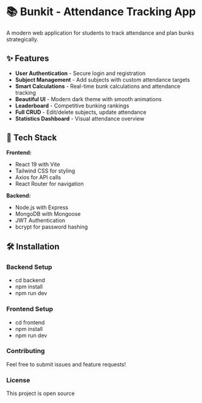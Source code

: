 # 📚 Bunkit - Attendance Tracking App

A modern web application for students to track attendance and plan bunks strategically.

## ✨ Features

- **User Authentication** - Secure login and registration
- **Subject Management** - Add subjects with custom attendance targets
- **Smart Calculations** - Real-time bunk calculations and attendance tracking
- **Beautiful UI** - Modern dark theme with smooth animations
- **Leaderboard** - Competitive bunking rankings
- **Full CRUD** - Edit/delete subjects, update attendance
- **Statistics Dashboard** - Visual attendance overview

## 🚀 Tech Stack

**Frontend:**
- React 19 with Vite
- Tailwind CSS for styling
- Axios for API calls
- React Router for navigation

**Backend:**
- Node.js with Express
- MongoDB with Mongoose
- JWT Authentication
- bcrypt for password hashing

## 🛠️ Installation

### Backend Setup
- cd backend
- npm install
- npm run dev


### Frontend Setup
- cd frontend
- npm install
- npm run dev

###  Contributing

Feel free to submit issues and feature requests!

###  License

This project is open source 
